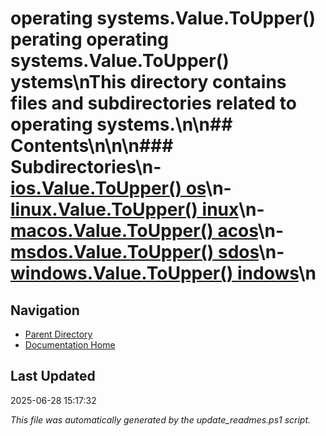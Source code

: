 ﻿# operating systems.Value.ToUpper() perating  operating systems.Value.ToUpper() ystems\nThis directory contains files and subdirectories related to operating systems.\n\n## Contents\n<!-- toc -->\n\n### Subdirectories\n- [ios.Value.ToUpper() os](./ios/)\n- [linux.Value.ToUpper() inux](./linux/)\n- [macos.Value.ToUpper() acos](./macos/)\n- [msdos.Value.ToUpper() sdos](./msdos/)\n- [windows.Value.ToUpper() indows](./windows/)\n
## Navigation

- [Parent Directory](../)
- [Documentation Home](../../)

## Last Updated

2025-06-28 15:17:32

*This file was automatically generated by the update_readmes.ps1 script.*